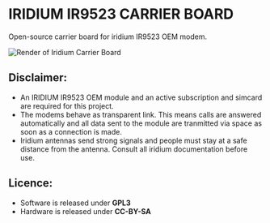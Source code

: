 IRIDIUM IR9523 CARRIER BOARD
============================

Open-source carrier board for iridium IR9523 OEM modem.

![Render of Iridium Carrier Board](https://raw.githubusercontent.com/tudelft/iridium/master/docs/iridium_modem.png)

Disclaimer:
-----------

 - An IRIDIUM IR9523 OEM module and an active subscription and simcard are required for this project.
 - The modems behave as transparent link. This means calls are answered automatically and all data sent to the module are tranmitted via space as soon as a connection is made.
 - Iridium antennas send strong signals and people must stay at a safe distance from the antenna. Consult all iridium documentation before use.

Licence:
--------

 - Software is released under **GPL3**
 - Hardware is released under **CC-BY-SA**
